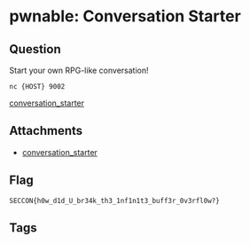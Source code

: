 # pwnable: Conversation Starter
## Question
Start your own RPG-like conversation!

```
nc {HOST} 9002
```

[conversation_starter](files)

## Attachments
- [conversation_starter](files)

## Flag
```
SECCON{h0w_d1d_U_br34k_th3_1nf1n1t3_buff3r_0v3rfl0w?}
```


## Tags

    